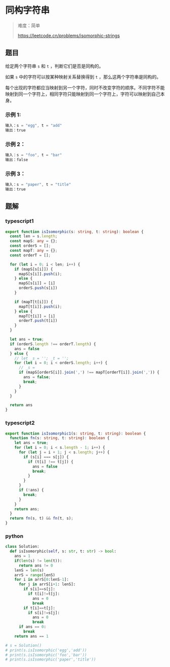 # 同构字符串

> 难度：简单
>
> https://leetcode.cn/problems/isomorphic-strings

## 题目

给定两个字符串 `s` 和 `t` ，判断它们是否是同构的。

如果 `s` 中的字符可以按某种映射关系替换得到 `t` ，那么这两个字符串是同构的。

每个出现的字符都应当映射到另一个字符，同时不改变字符的顺序。不同字符不能映射到同一个字符上，相同字符只能映射到同一个字符上，字符可以映射到自己本身。

### 示例 1:
```typescript
输入：s = "egg", t = "add"
输出：true
```

### 示例 2：
```typescript
输入：s = "foo", t = "bar"
输出：false
```

### 示例 3：
```typescript
输入：s = "paper", t = "title"
输出：true
```

## 题解

### typescript1
```typescript
export function isIsomorphic(s: string, t: string): boolean {
  const len = s.length;
  const mapS: any = {};
  const orderS = [];
  const mapT: any = {};
  const orderT = [];

  for (let i = 0; i < len; i++) {
    if (mapS[s[i]]) {
      mapS[s[i]].push(i);
    } else {
      mapS[s[i]] = [i]
      orderS.push(s[i])
    }

    if (mapT[t[i]]) {
      mapT[t[i]].push(i);
    } else {
      mapT[t[i]] = [i]
      orderT.push(t[i])
    }
  }

  let ans = true;
  if (orderS.length !== orderT.length) {
    ans = false
  } else {
    // let _s = ''; _t = '';
    for (let i = 0; i < orderS.length; i++) {
      // _s =
      if (mapS[orderS[i]].join(',') !== mapT[orderT[i]].join(',')) {
        ans = false;
        break;
      }
    }
  }

  return ans
}
```

### typescript2
```typescript
export function isIsomorphic1(s: string, t: string): boolean {
  function fn(s: string, t: string): boolean {
    let ans = true;
    for (let i = 0; i < s.length - 1; i++) {
      for (let j = i + 1; j < s.length; j++) {
        if (s[i] === s[j]) {
          if (t[i] !== t[j]) {
            ans = false
            break;
          }
        }
      }
      if (!ans) {
        break;
      }
    }
    return ans;
  }
  return fn(s, t) && fn(t, s);
}
```

### python
```python
class Solution:
  def isIsomorphic(self, s: str, t: str) -> bool:
    ans = 1
    if(len(s) != len(t)):
      return ans != 0
    lenS = len(s)
    arrS = range(lenS)
    for i in arrS[0:lenS-1]:
      for j in arrS[i+1: lenS]:
        if s[i]==s[j]:
          if t[i]!=t[j]:
            ans = 0
            break
        if t[i]==t[j]:
          if s[i]!=s[j]:
            ans = 0
            break
      if ans == 0:
        break
    return ans == 1

# s = Solution()
# print(s.isIsomorphic('egg','add'))
# print(s.isIsomorphic('foo','bar'))
# print(s.isIsomorphic('paper','title'))
```
